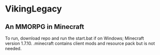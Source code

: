 # VikingLegacy
## An MMORPG in Minecraft
To run, download repo and run the start.bat if on Windows; Minecraft version 1.7.10. .minecraft contains client mods and resource pack but is not needed.
